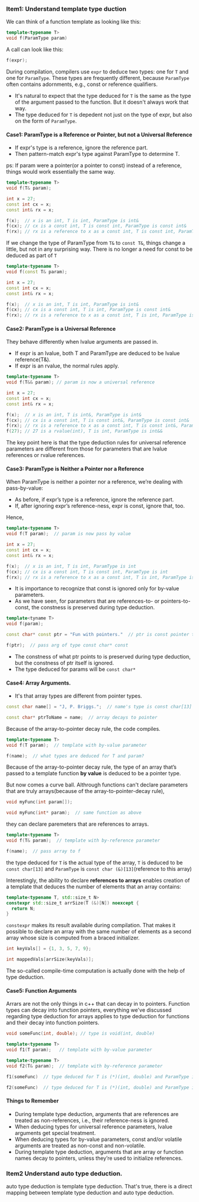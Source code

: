 ### Item1: Understand template type duction

We can think of a function template as looking like this:

```cpp
template<typename T>
void f(ParamType param)
```

A call can look like this:

```cpp
f(expr);
```

During compilation, compilers use ```expr``` to deduce two types: one for ```T``` and one for  ```ParamType```. These types are frequently different, because ```ParamType``` often contains adornments, e.g., const or reference qualifiers.

- It's natural to expect that the type deduced for ```T``` is the same as the type of the argument passed to the function. But it doesn't always work that way.
- The type deduced for ```T``` is depedent not just on the type of expr, but also on the form of ```ParamType```.

#### Case1: ParamType is a Reference or Pointer, but not a Universal Reference

- If expr's type is a reference, ignore the reference part.
- Then pattern-match expr's type against ParamType to determine T.

ps: If param were a pointer(or a pointer to const) instead of a reference, things would work essentially the same way.

```cpp
template<typename T>
void f(T& param);

int x = 27;
const int cx = x;
const int& rx = x;

f(x);  // x is an int, T is int, ParamType is int&
f(cx); // cx is a const int, T is const int, ParamType is const int&
f(rx); // rx is a reference to x as a const int, T is const int, ParamType is const int&
```

If we change the type of ParamType from ```T&``` to ```const T&```, things change a little, but not in any surprising way. There is no longer a need for const to be deduced as part of ```T```

```cpp
template<typename T>
void f(const T& param);

int x = 27;
const int cx = x;
const int& rx = x;

f(x);  // x is an int, T is int, ParamType is int&
f(cx); // cx is a const int, T is int, ParamType is const int&
f(rx); // rx is a reference to x as a const int, T is int, ParamType is const int&
```

#### Case2: ParamType is a Universal Reference

They behave differently when lvalue arguments are passed in.

- If expr is an lvalue, both T and ParamType are deduced to be lvalue reference(T&).
- If expr is an rvalue, the normal rules apply.

```cpp
template<typename T>
void f(T&& param); // param is now a universal reference

int x = 27;
const int cx = x;
const int& rx = x;

f(x);  // x is an int, T is int&, ParamType is int&
f(cx); // cx is a const int, T is const int&, ParamType is const int&
f(rx); // rx is a reference to x as a const int, T is const int&, ParamType is const int&
f(27); // 27 is a rvalue(int), T is int, ParamType is int&&
```

The key point here is that the type deduction rules for universal reference parameters are different from those for parameters that are lvalue references or rvalue references.

#### Case3: ParamType is Neither a Pointer nor a Reference

When ParamType is neither a pointer nor a reference, we’re dealing with pass-by-value:

- As before, if expr’s type is a reference, ignore the reference part.
- If, after ignoring expr’s reference-ness, expr is const, ignore that, too.

Hence,

```cpp
template<typename T>
void f(T param);  // param is now pass by value

int x = 27;
const int cx = x;
const int& rx = x;

f(x);  // x is an int, T is int, ParamType is int
f(cx); // cx is a const int, T is const int, ParamType is int
f(rx); // rx is a reference to x as a const int, T is int, ParamType is int
```

- It is importance to recognize that const is ignored only for by-value parameters.
- As we have seen, for parameters that are references-to- or pointers-to- const, the constness is preserved during type deduction.

```cpp
template<tyname T>
void f(param);  

const char* const ptr = "Fun with pointers."  // ptr is const pointer to const object

f(ptr);  // pass arg of type const char* const
```

- The constness of what ptr points to is preserved during type deduction, but the constness of ptr itself is ignored.
- The type deduced for params will be ```const char*```

#### Case4: Array Arguments.

- It's that array types are different from pointer types.

```cpp
const char name[] = "J, P. Briggs.";  // name's type is const char[13]

const char* ptrToName = name;  // array decays to pointer
```
 
Because of the array-to-pointer decay rule, the code compiles.

```cpp
template<typename T>
void f(T param);  // template with by-value parameter

f(name);  // what types are deduced for T and param?
```

Because of the array-to-pointer decay rule, the type of an array that’s passed to a template function **by value** is deduced to be a pointer type.

But now comes a curve ball. Althrough functions can't declare parameters that are truly arrays(because of the array-to-pointer-decay rule), 

```cpp
void myFunc(int param[]);

void myFunc(int* param);  // same function as above
```

they can declare paremeters that are references to arrays. 

```cpp
template<typename T>
void f(T& param);  // template with by-reference parameter

f(name);  // pass array to f
```

the type deduced for ```T``` is the actual type of the array, ```T``` is deduced to be ```const char[13]``` and ```ParamType``` is ```const char (&)[13]```(reference to this array)

Interestingly, the ability to declare **references to arrays** enables creation of a template that deduces the number of elements that an array contains:

```cpp
template<typename T, std::size_t N>
constexpr std::size_t arrSize(T (&)[N]) noexcept {
  return N;
}
```

```constexpr``` makes its result available during compilation. That makes it possible to declare an array
with the same number of elements as a second array whose size is computed from a braced initializer.

```cpp
int keyVals[] = {1, 3, 5, 7, 9};

int mappedVals[arrSize(keyVals)];
```

The so-called compile-time computation is actually done with the help of type deduction.

#### Case5: Function Arguments

Arrars are not the only things in c++ that can decay in to pointers. Function types can decay into function
pointers, everything we've discussed regarding type deduction for arrays applies to type deduction for functions and their decay into function pointers.

```cpp
void someFunc(int, double); // type is void(int, double)

template<typename T>
void f1(T param);   // template with by-value parameter

template<typename T>
void f2(T& param);  // template with by-reference parameter

f1(someFunc)  // type deduced for T is (*)(int, double) and ParamType is (*)(int, double)

f2(someFunc)  // type deduced for T is (*)(int, double) and ParamType is (&)(int, double)
```

#### Things to Remember
- During template type deduction, arguments that are references are treated as non-references, i.e., their reference-ness is ignored.
- When deducing types for universal reference parameters, lvalue arguments get special treatment.
- When deducing types for by-value parameters, const and/or volatile arguments are treated as non-const and non-volatile.
- During template type deduction, arguments that are array or function names decay to pointers, unless they’re used to initialize references.

### Item2 Understand auto type deduction.

auto type deduction is template type deduction. That's true, there is a direct mapping between template type deduction and auto type deduction.